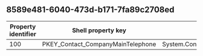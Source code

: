 ## 8589e481-6040-473d-b171-7fa89c2708ed

Property identifier | Shell property key | Shell name | Alias
--- | --- | --- | ---
100 | PKEY_Contact_CompanyMainTelephone | System.Contact.CompanyMainTelephone | 

